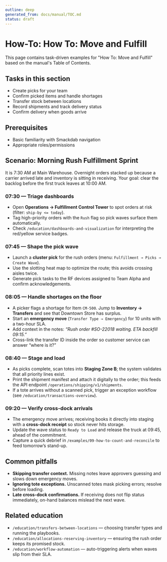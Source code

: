 ```yaml
---
outline: deep
generated_from: docs/manual/TOC.md
status: draft
---
```


# How-To: How To: Move and Fulfill

This page contains task-driven examples for "How To: Move and Fulfill" based on the manual's Table of Contents.

## Tasks in this section
- Create picks for your team
- Confirm picked items and handle shortages
- Transfer stock between locations
- Record shipments and track delivery status
- Confirm delivery when goods arrive

## Prerequisites
- Basic familiarity with Smackdab navigation
- Appropriate roles/permissions

## Scenario: Morning Rush Fulfillment Sprint

It is 7:30 AM at Main Warehouse. Overnight orders stacked up because a carrier arrived late and inventory is sitting in receiving. Your goal: clear the backlog before the first truck leaves at 10:00 AM.

### 07:30 — Triage dashboards
- Open **Operations → Fulfillment Control Tower** to spot orders at risk (filter: `ship-by <= today`).
- Tag high-priority orders with the `Rush` flag so pick waves surface them automatically.
- Check `/education/dashboards-and-visualization` for interpreting the red/yellow service badges.

### 07:45 — Shape the pick wave
- Launch a **cluster pick** for the rush orders (menu: `Fulfillment → Picks → Create Wave`).
- Use the slotting heat map to optimize the route; this avoids crossing aisles twice.
- Generate pick tasks to the RF devices assigned to Team Alpha and confirm acknowledgements.

### 08:05 — Handle shortages on the floor
- A picker flags a shortage for Item `CM-500`. Jump to **Inventory → Transfers** and see that Downtown Store has surplus.
- Start an **emergency move** (`Transfer Type → Emergency`) for 10 units with a two-hour SLA.
- Add context in the notes: _“Rush order #SO-22018 waiting. ETA backfill 09:15.”_
- Cross-link the transfer ID inside the order so customer service can answer “where is it?”

### 08:40 — Stage and load
- As picks complete, scan totes into **Staging Zone B**; the system validates that all priority lines exist.
- Print the shipment manifest and attach it digitally to the order; this feeds the API endpoint `/operations/shipping/v1/shipments`.
- If a tote arrives without a scanned pick, trigger an exception workflow (see `/education/transactions-overview`).

### 09:20 — Verify cross-dock arrivals
- The emergency move arrives; receiving books it directly into staging with a **cross-dock receipt** so stock never hits storage.
- Update the wave status to `Ready to Load` and release the truck at 09:45, ahead of the commitment.
- Capture a quick debrief in `/examples/09-how-to-count-and-reconcile` to feed tomorrow’s stand-up.

## Common pitfalls
- **Skipping transfer context.** Missing notes leave approvers guessing and slows down emergency moves.
- **Ignoring tote exceptions.** Unscanned totes mask picking errors; resolve before loading.
- **Late cross-dock confirmations.** If receiving does not flip status immediately, on-hand balances mislead the next wave.

## Related education
- `/education/transfers-between-locations` — choosing transfer types and running the playbooks.
- `/education/allocations-reserving-inventory` — ensuring the rush order keeps its promised stock.
- `/education/workflow-automation` — auto-triggering alerts when waves slip from their SLA.
